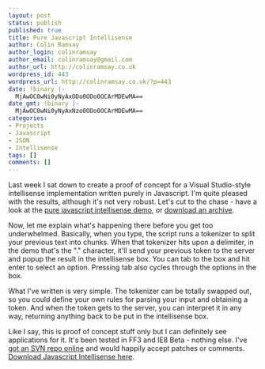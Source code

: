 ```yaml
---
layout: post
status: publish
published: true
title: Pure Javascript Intellisense
author: Colin Ramsay
author_login: colinramsay
author_email: colinramsay@gmail.com
author_url: http://colinramsay.co.uk
wordpress_id: 443
wordpress_url: http://colinramsay.co.uk/?p=443
date: !binary |-
  MjAwOC0wNi0yNyAxODo0ODo0OCArMDEwMA==
date_gmt: !binary |-
  MjAwOC0wNi0yNyAxNzo0ODo0OCArMDEwMA==
categories:
- Projects
- Javascript
- JSON
- Intellisense
tags: []
comments: []
---
```

<p>Last week I sat down to create a proof of concept for a Visual Studio-style intellisense implementation written purely in Javascript. I'm quite pleased with the results, although it's not very robust. Let's cut to the chase - have a look at the <a href="http://colinramsay.co.uk/intellisense/current/demo.html">pure javascript intellisense demo</a>, or <a href="http://colinramsay.co.uk/intellisense/current/plastiscenic-intellisense-current.zip">download an archive</a>.</p>
<p>Now, let me explain what's happening there before you get too underwhelmed. Basically, when you type, the script runs a tokenizer to split your previous text into chunks. When that tokenizer hits upon a delimiter, in the demo that's the "." character, it'll send your previous token to the server and popup the result in the intellisense box. You can tab to the box and hit enter to select an option. Pressing tab also cycles through the options in the box.</p>
<p>What I've written is very simple. The tokenizer can be totally swapped out, so you could define your own rules for parsing your input and obtaining a token. And when the token gets to the server, you can interpret it in any way, returning anything back to be put in the intellisense box.</p>
<p>Like I say, this is proof of concept stuff only but I can definitely see applications for it. It's been tested in FF3 and IE8 Beta - nothing else. I've <a href="http://dev.plastiscenic.co.uk/svn/projects/Plastiscenic.Intellisense/">got an SVN repo online</a> and would happily accept patches or comments. <a href="http://colinramsay.co.uk/intellisense/current/plastiscenic-intellisense-current.zip">Download Javascript Intellisense here</a>.</p>
